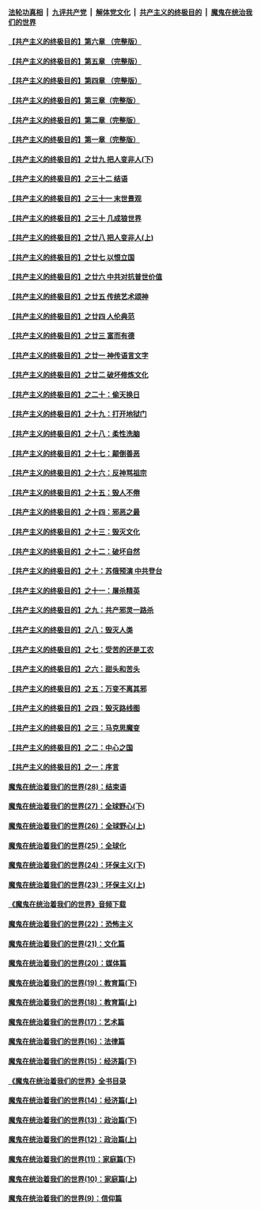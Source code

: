 ####  [法轮功真相](../../../../basic/blob/master/README.md?t=05250501) &nbsp;|&nbsp; [九评共产党](../../../../9ping.md/blob/master/README.md?t=05250501) &nbsp;|&nbsp; [解体党文化](../../../../jtdwh.md/blob/master/README.md?t=05250501)  &nbsp;|&nbsp; [共产主义的终极目的](../../../../gczydzjmd.md/blob/master/README.md?t=05250501) &nbsp;|&nbsp; [魔鬼在统治我们的世界](../../../../mgztzwmdsj.md/blob/master/README.md?t=05250501) 

#### [【共产主义的终极目的】第六章 （完整版）](../pages/nsc422/n11428913.md?t=05250501) 

#### [【共产主义的终极目的】第五章 （完整版）](../pages/nsc422/n11428912.md?t=05250501) 

#### [【共产主义的终极目的】第四章 （完整版）](../pages/nsc422/n11428907.md?t=05250501) 

#### [【共产主义的终极目的】第三章（完整版）](../pages/nsc422/n11428848.md?t=05250501) 

#### [【共产主义的终极目的】第二章（完整版）](../pages/nsc422/n11428831.md?t=05250501) 

#### [【共产主义的终极目的】第一章（完整版）](../pages/nsc422/n11417651.md?t=05250501) 

#### [【共产主义的终极目的】之廿九 把人变非人(下)](../pages/nsc422/n11344140.md?t=05250501) 

#### [【共产主义的终极目的】之三十二 结语](../pages/nsc422/n11360535.md?t=05250501) 

#### [【共产主义的终极目的】之三十一 末世景观](../pages/nsc422/n11351129.md?t=05250501) 

#### [【共产主义的终极目的】之三十 几成狼世界](../pages/nsc422/n11348280.md?t=05250501) 

#### [【共产主义的终极目的】之廿八 把人变非人(上)](../pages/nsc422/n11340492.md?t=05250501) 

#### [【共产主义的终极目的】之廿七 以恨立国](../pages/nsc422/n11336944.md?t=05250501) 

#### [【共产主义的终极目的】之廿六 中共对抗普世价值](../pages/nsc422/n11324785.md?t=05250501) 

#### [【共产主义的终极目的】之廿五 传统艺术颂神](../pages/nsc422/n11296396.md?t=05250501) 

#### [【共产主义的终极目的】之廿四 人伦典范](../pages/nsc422/n11296397.md?t=05250501) 

#### [【共产主义的终极目的】之廿三 富而有德](../pages/nsc422/n11283598.md?t=05250501) 

#### [【共产主义的终极目的】之廿一 神传语言文字](../pages/nsc422/n11263265.md?t=05250501) 

#### [【共产主义的终极目的】之廿二 破坏修炼文化](../pages/nsc422/n11245728.md?t=05250501) 

#### [【共产主义的终极目的】之二十：偷天换日](../pages/nsc422/n11238846.md?t=05250501) 

#### [【共产主义的终极目的】之十九：打开地狱门](../pages/nsc422/n11206376.md?t=05250501) 

#### [【共产主义的终极目的】之十八：柔性洗脑](../pages/nsc422/n11199994.md?t=05250501) 

#### [【共产主义的终极目的】之十七：颠倒善恶](../pages/nsc422/n11179782.md?t=05250501) 

#### [【共产主义的终极目的】之十六：反神骂祖宗](../pages/nsc422/n11166798.md?t=05250501) 

#### [【共产主义的终极目的】之十五：毁人不倦](../pages/nsc422/n11166792.md?t=05250501) 

#### [【共产主义的终极目的】之十四：邪恶之最](../pages/nsc422/n11150249.md?t=05250501) 

#### [【共产主义的终极目的】之十三：毁灭文化](../pages/nsc422/n11135227.md?t=05250501) 

#### [【共产主义的终极目的】之十二：破坏自然](../pages/nsc422/n11135214.md?t=05250501) 

#### [【共产主义的终极目的】之十：苏俄预演 中共登台](../pages/nsc422/n11118424.md?t=05250501) 

#### [【共产主义的终极目的】之十一：屠杀精英](../pages/nsc422/n11118442.md?t=05250501) 

#### [【共产主义的终极目的】之九：共产邪灵一路杀](../pages/nsc422/n11114139.md?t=05250501) 

#### [【共产主义的终极目的】之八：毁灭人类](../pages/nsc422/n11108503.md?t=05250501) 

#### [【共产主义的终极目的】之七：受苦的还是工农](../pages/nsc422/n11101809.md?t=05250501) 

#### [【共产主义的终极目的】之六：甜头和苦头](../pages/nsc422/n11096971.md?t=05250501) 

#### [【共产主义的终极目的】之五：万变不离其邪](../pages/nsc422/n11091285.md?t=05250501) 

#### [【共产主义的终极目的】之四：毁灭路线图](../pages/nsc422/n11086284.md?t=05250501) 

#### [【共产主义的终极目的】之三：马克思魔变](../pages/nsc422/n11061941.md?t=05250501) 

#### [【共产主义的终极目的】之二：中心之国](../pages/nsc422/n11047728.md?t=05250501) 

#### [【共产主义的终极目的】之一：序言](../pages/nsc422/n11086077.md?t=05250501) 

#### [魔鬼在统治着我们的世界(28)：结束语](../pages/nsc422/n10936246.md?t=05250501) 

#### [魔鬼在统治着我们的世界(27)：全球野心(下)](../pages/nsc422/n10928319.md?t=05250501) 

#### [魔鬼在统治着我们的世界(26)：全球野心(上)](../pages/nsc422/n10900318.md?t=05250501) 

#### [魔鬼在统治着我们的世界(25)：全球化](../pages/nsc422/n10788205.md?t=05250501) 

#### [魔鬼在统治着我们的世界(24)：环保主义(下)](../pages/nsc422/n10695307.md?t=05250501) 

#### [魔鬼在统治着我们的世界(23)：环保主义(上)](../pages/nsc422/n10688613.md?t=05250501) 

#### [《魔鬼在统治着我们的世界》音频下载](../pages/nsc422/n10635553.md?t=05250501) 

#### [魔鬼在统治着我们的世界(22)：恐怖主义](../pages/nsc422/n10614727.md?t=05250501) 

#### [魔鬼在统治着我们的世界(21)：文化篇](../pages/nsc422/n10597706.md?t=05250501) 

#### [魔鬼在统治着我们的世界(20)：媒体篇](../pages/nsc422/n10586579.md?t=05250501) 

#### [魔鬼在统治着我们的世界(19)：教育篇(下)](../pages/nsc422/n10564808.md?t=05250501) 

#### [魔鬼在统治着我们的世界(18)：教育篇(上)](../pages/nsc422/n10526970.md?t=05250501) 

#### [魔鬼在统治着我们的世界(17)：艺术篇](../pages/nsc422/n10499093.md?t=05250501) 

#### [魔鬼在统治着我们的世界(16)：法律篇](../pages/nsc422/n10485969.md?t=05250501) 

#### [魔鬼在统治着我们的世界(15)：经济篇(下)](../pages/nsc422/n10469975.md?t=05250501) 

#### [《魔鬼在统治着我们的世界》全书目录](../pages/nsc422/n10464261.md?t=05250501) 

#### [魔鬼在统治着我们的世界(14)：经济篇(上)](../pages/nsc422/n10457370.md?t=05250501) 

#### [魔鬼在统治着我们的世界(13)：政治篇(下)](../pages/nsc422/n10448270.md?t=05250501) 

#### [魔鬼在统治着我们的世界(12)：政治篇(上)](../pages/nsc422/n10444576.md?t=05250501) 

#### [魔鬼在统治着我们的世界(11)：家庭篇(下)](../pages/nsc422/n10440961.md?t=05250501) 

#### [魔鬼在统治着我们的世界(10)：家庭篇(上)](../pages/nsc422/n10435448.md?t=05250501) 

#### [魔鬼在统治着我们的世界(9)：信仰篇](../pages/nsc422/n10432159.md?t=05250501) 

